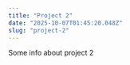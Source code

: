 ```yaml
---
title: "Project 2"
date: "2025-10-07T01:45:20.048Z"
slug: "project-2"
---
```



Some info about project 2

